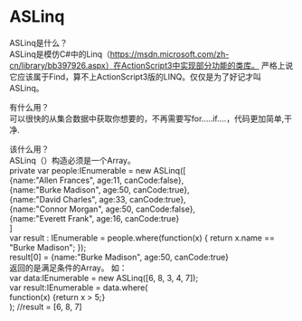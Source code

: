 # ASLinq
ASLinq是什么？<br>
ASLinq是模仿C#中的Linq（https://msdn.microsoft.com/zh-cn/library/bb397926.aspx）在ActionScript3中实现部分功能的类库。
严格上说它应该属于Find，算不上ActionScript3版的LINQ。仅仅是为了好记才叫ASLinq。

有什么用？<br>
可以很快的从集合数据中获取你想要的，不再需要写for.....if....，代码更加简单,干净.


该什么用？<br>
 ASLinq（）构造必须是一个Array。<br>
    private var people:IEnumerable = new ASLinq([ <br>
		    {name:"Allen Frances", age:11, canCode:false}, <br>
		    {name:"Burke Madison", age:50, canCode:true}, <br>
		    {name:"David Charles", age:33, canCode:true}, <br>
		    {name:"Connor Morgan", age:50, canCode:false}, <br>
		    {name:"Everett Frank", age:16, canCode:true} <br>
		]<br>
   var result : IEnumerable = people.where(function(x) { return x.name == "Burke Madison"; });<br>
   result[0] =   {name:"Burke Madison", age:50, canCode:true} <br>
    返回的是满足条件的Array。
    如：<br>
      var data:IEnumerable = new ASLinq([6, 8, 3, 4, 7]);<br>
			var result:IEnumerable = data.where(<br>
				function(x) {return x > 5;}<br>
			);
      //result = [6, 8, 7]   
      
